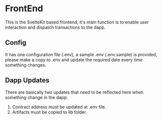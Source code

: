# FrontEnd

This is the SvelteKit based frontend, it's main function is to enable user interaction and dispatch transactions to the dapp.

## Config

It has one configuration file (.env), a sample .env (.env.sample) is provided, please make a copy to .env and update the required date every time something changes.

## Dapp Updates

There are basically two updates that need to be reflected here when something change in the dapp:

1. Contract address must be updated at .env file.
2. Artifacts must be copied to lib folder.

